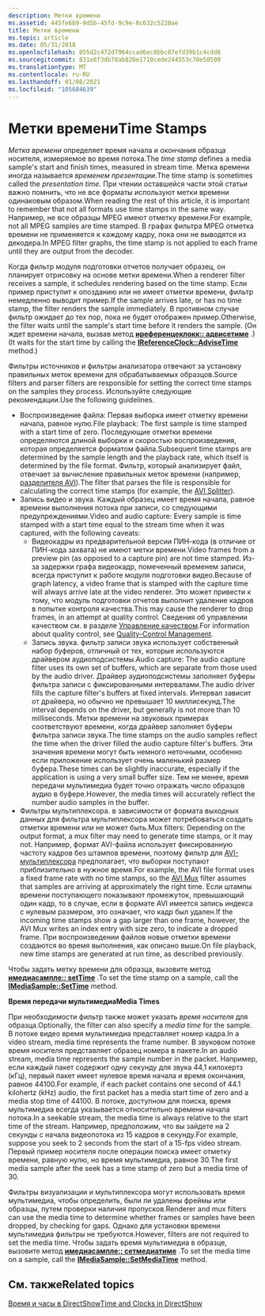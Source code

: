 ```yaml
---
description: Метки времени
ms.assetid: 445fe6b9-9d5b-45fd-9c9e-8c632c5228ae
title: Метки времени
ms.topic: article
ms.date: 05/31/2018
ms.openlocfilehash: 855d2c472d7964ccad6ec8bbc87efd39b1c4cdd6
ms.sourcegitcommit: 831e8f3db78ab820e1710cede244553c70e50500
ms.translationtype: MT
ms.contentlocale: ru-RU
ms.lasthandoff: 01/08/2021
ms.locfileid: "105684639"
---
```

# <a name="time-stamps"></a><span data-ttu-id="7ea15-103">Метки времени</span><span class="sxs-lookup"><span data-stu-id="7ea15-103">Time Stamps</span></span>

<span data-ttu-id="7ea15-104">*Метка времени* определяет время начала и окончания образца носителя, измеряемое во время потока.</span><span class="sxs-lookup"><span data-stu-id="7ea15-104">The *time stamp* defines a media sample's start and finish times, measured in stream time.</span></span> <span data-ttu-id="7ea15-105">Метка времени иногда называется *временем презентации*.</span><span class="sxs-lookup"><span data-stu-id="7ea15-105">The time stamp is sometimes called the *presentation time*.</span></span> <span data-ttu-id="7ea15-106">При чтении оставшейся части этой статьи важно помнить, что не все форматы используют метки времени одинаковым образом.</span><span class="sxs-lookup"><span data-stu-id="7ea15-106">When reading the rest of this article, it is important to remember that not all formats use time stamps in the same way.</span></span> <span data-ttu-id="7ea15-107">Например, не все образцы MPEG имеют отметку времени.</span><span class="sxs-lookup"><span data-stu-id="7ea15-107">For example, not all MPEG samples are time stamped.</span></span> <span data-ttu-id="7ea15-108">В графах фильтра MPEG отметка времени не применяется к каждому кадру, пока они не выводятся из декодера.</span><span class="sxs-lookup"><span data-stu-id="7ea15-108">In MPEG filter graphs, the time stamp is not applied to each frame until they are output from the decoder.</span></span>

<span data-ttu-id="7ea15-109">Когда фильтр модуля подготовки отчетов получает образец, он планирует отрисовку на основе метки времени.</span><span class="sxs-lookup"><span data-stu-id="7ea15-109">When a renderer filter receives a sample, it schedules rendering based on the time stamp.</span></span> <span data-ttu-id="7ea15-110">Если пример приступит к опозданию или не имеет отметки времени, фильтр немедленно выводит пример.</span><span class="sxs-lookup"><span data-stu-id="7ea15-110">If the sample arrives late, or has no time stamp, the filter renders the sample immediately.</span></span> <span data-ttu-id="7ea15-111">В противном случае фильтр ожидает до тех пор, пока не будет отображен пример.</span><span class="sxs-lookup"><span data-stu-id="7ea15-111">Otherwise, the filter waits until the sample's start time before it renders the sample.</span></span> <span data-ttu-id="7ea15-112">(Он ждет времени начала, вызвав метод [**иреференцеклокк:: адвисетиме**](/windows/desktop/api/Strmif/nf-strmif-ireferenceclock-advisetime) .)</span><span class="sxs-lookup"><span data-stu-id="7ea15-112">(It waits for the start time by calling the [**IReferenceClock::AdviseTime**](/windows/desktop/api/Strmif/nf-strmif-ireferenceclock-advisetime) method.)</span></span>

<span data-ttu-id="7ea15-113">Фильтры источников и фильтры анализатора отвечают за установку правильных меток времени для обрабатываемых образцов.</span><span class="sxs-lookup"><span data-stu-id="7ea15-113">Source filters and parser filters are responsible for setting the correct time stamps on the samples they process.</span></span> <span data-ttu-id="7ea15-114">Используйте следующие рекомендации.</span><span class="sxs-lookup"><span data-stu-id="7ea15-114">Use the following guidelines.</span></span>

-   <span data-ttu-id="7ea15-115">Воспроизведение файла: Первая выборка имеет отметку времени начала, равное нулю.</span><span class="sxs-lookup"><span data-stu-id="7ea15-115">File playback: The first sample is time stamped with a start time of zero.</span></span> <span data-ttu-id="7ea15-116">Последующие отметки времени определяются длиной выборки и скоростью воспроизведения, которая определяется форматом файла.</span><span class="sxs-lookup"><span data-stu-id="7ea15-116">Subsequent time stamps are determined by the sample length and the playback rate, which itself is determined by the file format.</span></span> <span data-ttu-id="7ea15-117">Фильтр, который анализирует файл, отвечает за вычисление правильных меток времени (например, [разделителя AVI](avi-splitter-filter.md)).</span><span class="sxs-lookup"><span data-stu-id="7ea15-117">The filter that parses the file is responsible for calculating the correct time stamps (for example, the [AVI Splitter](avi-splitter-filter.md)).</span></span>
-   <span data-ttu-id="7ea15-118">Запись видео и звука. Каждый образец имеет время начала, равное времени выполнения потока при записи, со следующими предупреждениями.</span><span class="sxs-lookup"><span data-stu-id="7ea15-118">Video and audio capture: Every sample is time stamped with a start time equal to the stream time when it was captured, with the following caveats:</span></span>
    -   <span data-ttu-id="7ea15-119">Видеокадры из предварительной версии ПИН-кода (в отличие от ПИН-кода захвата) не имеют метки времени.</span><span class="sxs-lookup"><span data-stu-id="7ea15-119">Video frames from a preview pin (as opposed to a capture pin) are not time stamped.</span></span> <span data-ttu-id="7ea15-120">Из-за задержки графа видеокадр, помеченный временем записи, всегда приступит к работе модуля подготовки видео.</span><span class="sxs-lookup"><span data-stu-id="7ea15-120">Because of graph latency, a video frame that is stamped with the capture time will always arrive late at the video renderer.</span></span> <span data-ttu-id="7ea15-121">Это может привести к тому, что модуль подготовки отчетов выполнит удаление кадров в попытке контроля качества.</span><span class="sxs-lookup"><span data-stu-id="7ea15-121">This may cause the renderer to drop frames, in an attempt at quality control.</span></span> <span data-ttu-id="7ea15-122">Сведения об управлении качеством см. в разделе [Управление качеством](quality-control-management.md).</span><span class="sxs-lookup"><span data-stu-id="7ea15-122">For information about quality control, see [Quality-Control Management](quality-control-management.md).</span></span>
    -   <span data-ttu-id="7ea15-123">Запись звука. фильтр записи звука использует собственный набор буферов, отличный от тех, которые используются драйвером аудиоподсистемы.</span><span class="sxs-lookup"><span data-stu-id="7ea15-123">Audio capture: The audio capture filter uses its own set of buffers, which are separate from those used by the audio driver.</span></span> <span data-ttu-id="7ea15-124">Драйвер аудиоподсистемы заполняет буферы фильтра записи с фиксированными интервалами.</span><span class="sxs-lookup"><span data-stu-id="7ea15-124">The audio driver fills the capture filter's buffers at fixed intervals.</span></span> <span data-ttu-id="7ea15-125">Интервал зависит от драйвера, но обычно не превышает 10 миллисекунд.</span><span class="sxs-lookup"><span data-stu-id="7ea15-125">The interval depends on the driver, but generally is not more than 10 milliseconds.</span></span> <span data-ttu-id="7ea15-126">Метки времени на звуковых примерах соответствуют времени, когда драйвер заполняет буферы фильтра записи звука.</span><span class="sxs-lookup"><span data-stu-id="7ea15-126">The time stamps on the audio samples reflect the time when the driver filled the audio capture filter's buffers.</span></span> <span data-ttu-id="7ea15-127">Эти значения времени могут быть немного неточными, особенно если приложение использует очень маленький размер буфера.</span><span class="sxs-lookup"><span data-stu-id="7ea15-127">These times can be slightly inaccurate, especially if the application is using a very small buffer size.</span></span> <span data-ttu-id="7ea15-128">Тем не менее, время передачи мультимедиа будет точно отражать число образцов аудио в буфере.</span><span class="sxs-lookup"><span data-stu-id="7ea15-128">However, the media times will accurately reflect the number audio samples in the buffer.</span></span>
-   <span data-ttu-id="7ea15-129">Фильтры мультиплексора. в зависимости от формата выходных данных для фильтра мультиплексора может потребоваться создать отметки времени или не может быть.</span><span class="sxs-lookup"><span data-stu-id="7ea15-129">Mux filters: Depending on the output format, a mux filter may need to generate time stamps, or it may not.</span></span> <span data-ttu-id="7ea15-130">Например, формат AVI-файла использует фиксированную частоту кадров без штампов времени, поэтому фильтр для [AVI-мультиплексора](avi-mux-filter.md) предполагает, что выборки поступают приблизительно в нужное время.</span><span class="sxs-lookup"><span data-stu-id="7ea15-130">For example, the AVI file format uses a fixed frame rate with no time stamps, so the [AVI Mux](avi-mux-filter.md) filter assumes that samples are arriving at approximately the right time.</span></span> <span data-ttu-id="7ea15-131">Если штампы времени поступающего показывают промежуток, превышающий один кадр, то в случае, если в формате AVI имеется запись индекса с нулевым размером, это означает, что кадр был удален.</span><span class="sxs-lookup"><span data-stu-id="7ea15-131">If the incoming time stamps show a gap larger than one frame, however, the AVI Mux writes an index entry with size zero, to indicate a dropped frame.</span></span> <span data-ttu-id="7ea15-132">При воспроизведении файлов новые отметки времени создаются во время выполнения, как описано выше.</span><span class="sxs-lookup"><span data-stu-id="7ea15-132">On file playback, new time stamps are generated at run time, as described previously.</span></span>

<span data-ttu-id="7ea15-133">Чтобы задать метку времени для образца, вызовите метод [**имедиасампле:: setTime**](/windows/desktop/api/Strmif/nf-strmif-imediasample-settime) .</span><span class="sxs-lookup"><span data-stu-id="7ea15-133">To set the time stamp on a sample, call the [**IMediaSample::SetTime**](/windows/desktop/api/Strmif/nf-strmif-imediasample-settime) method.</span></span>

<span data-ttu-id="7ea15-134">**Время передачи мультимедиа**</span><span class="sxs-lookup"><span data-stu-id="7ea15-134">**Media Times**</span></span>

<span data-ttu-id="7ea15-135">При необходимости фильтр также может указать *время носителя* для образца.</span><span class="sxs-lookup"><span data-stu-id="7ea15-135">Optionally, the filter can also specify a *media time* for the sample.</span></span> <span data-ttu-id="7ea15-136">В потоке видео время мультимедиа представляет номер кадра.</span><span class="sxs-lookup"><span data-stu-id="7ea15-136">In a video stream, media time represents the frame number.</span></span> <span data-ttu-id="7ea15-137">В звуковом потоке время носителя представляет образец номера в пакете.</span><span class="sxs-lookup"><span data-stu-id="7ea15-137">In an audio stream, media time represents the sample number in the packet.</span></span> <span data-ttu-id="7ea15-138">Например, если каждый пакет содержит одну секунду для звука 44,1 килохертз (кГц), первый пакет имеет нулевое время начала и время окончания, равное 44100.</span><span class="sxs-lookup"><span data-stu-id="7ea15-138">For example, if each packet contains one second of 44.1 kilohertz (kHz) audio, the first packet has a media start time of zero and a media stop time of 44100.</span></span> <span data-ttu-id="7ea15-139">В потоке, доступном для поиска, время мультимедиа всегда указывается относительно времени начала потока.</span><span class="sxs-lookup"><span data-stu-id="7ea15-139">In a seekable stream, the media time is always relative to the start time of the stream.</span></span> <span data-ttu-id="7ea15-140">Например, предположим, что вы зайдете на 2 секунды с начала видеопотока из 15 кадров в секунду.</span><span class="sxs-lookup"><span data-stu-id="7ea15-140">For example, suppose you seek to 2 seconds from the start of a 15-fps video stream.</span></span> <span data-ttu-id="7ea15-141">Первый пример носителя после операции поиска имеет отметку времени, равную нулю, но время мультимедиа, равное 30.</span><span class="sxs-lookup"><span data-stu-id="7ea15-141">The first media sample after the seek has a time stamp of zero but a media time of 30.</span></span>

<span data-ttu-id="7ea15-142">Фильтры визуализации и мультиплексора могут использовать время мультимедиа, чтобы определить, были ли удалены фреймы или образцы, путем проверки наличия пропусков.</span><span class="sxs-lookup"><span data-stu-id="7ea15-142">Renderer and mux filters can use the media time to determine whether frames or samples have been dropped, by checking for gaps.</span></span> <span data-ttu-id="7ea15-143">Однако для установки времени мультимедиа фильтры не требуются.</span><span class="sxs-lookup"><span data-stu-id="7ea15-143">However, filters are not required to set the media time.</span></span> <span data-ttu-id="7ea15-144">Чтобы задать время мультимедиа в образце, вызовите метод [**имедиасампле:: сетмедиатиме**](/windows/desktop/api/Strmif/nf-strmif-imediasample-setmediatime) .</span><span class="sxs-lookup"><span data-stu-id="7ea15-144">To set the media time on a sample, call the [**IMediaSample::SetMediaTime**](/windows/desktop/api/Strmif/nf-strmif-imediasample-setmediatime) method.</span></span>

## <a name="related-topics"></a><span data-ttu-id="7ea15-145">См. также</span><span class="sxs-lookup"><span data-stu-id="7ea15-145">Related topics</span></span>

<dl> <dt>

[<span data-ttu-id="7ea15-146">Время и часы в DirectShow</span><span class="sxs-lookup"><span data-stu-id="7ea15-146">Time and Clocks in DirectShow</span></span>](time-and-clocks-in-directshow.md)
</dt> </dl>

 

 



